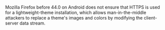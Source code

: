Mozilla Firefox before 44.0 on Android does not ensure that HTTPS is used for a lightweight-theme installation, which allows man-in-the-middle attackers to replace a theme's images and colors by modifying the client-server data stream.